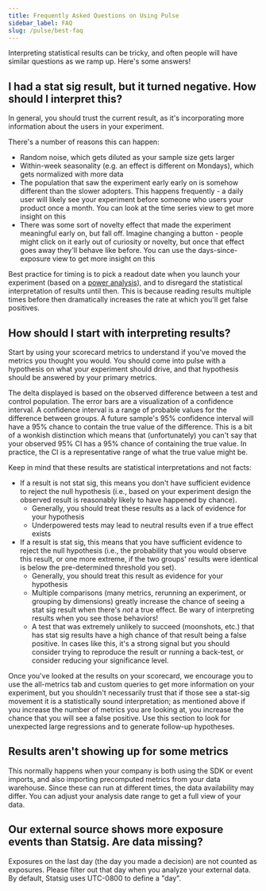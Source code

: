 ```yaml
---
title: Frequently Asked Questions on Using Pulse
sidebar_label: FAQ
slug: /pulse/best-faq
---
```


Interpreting statistical results can be tricky, and often people will have similar questions as we ramp up. Here's some answers!

## I had a stat sig result, but it turned negative. How should I interpret this?

In general, you should trust the current result, as it's incorporating more information about the users in your experiment.

There's a number of reasons this can happen:

- Random noise, which gets diluted as your sample size gets larger
- Within-week seasonality (e.g. an effect is different on Mondays), which gets normalized with more data
- The population that saw the experiment early early on is somehow different than the slower adopters. This happens frequently - a daily user will likely see your experiment before someone who users your product once a month. You can look at the time series view to get more insight on this
- There was some sort of novelty effect that made the experiment meaningful early on, but fall off. Imagine changing a button - people might click on it early out of curiosity or novelty, but once that effect goes away they'll behave like before. You can use the days-since-exposure view to get more insight on this

Best practice for timing is to pick a readout date when you launch your experiment (based on a [power analysis](/experiments-plus/power-analysis)), and to disregard the statistical interpretation of results until then. This is because reading results multiple times before then dramatically increases the rate at which you'll get false positives.

## How should I start with interpreting results?

Start by using your scorecard metrics to understand if you've moved the metrics you thought you would. You should come into pulse with a hypothesis on what your experiment should drive, and that hypothesis should be answered by your primary metrics.

The delta displayed is based on the observed difference between a test and control population. The error bars are a visualization of a confidence interval. A confidence interval is a range of probable values for the difference between groups. A future sample's 95% confidence interval will have a 95% chance to contain the true value of the difference. This is a bit of a wonkish distinction which means that (unfortunately) you can't say that your observed 95% CI has a 95% chance of containing the true value. In practice, the CI is a representative range of what the true value might be.

Keep in mind that these results are statistical interpretations and not facts:

- If a result is not stat sig, this means you don't have sufficient evidence to reject the null hypothesis (i.e., based on your experiment design the observed result is reasonably likely to have happened by chance).
  - Generally, you should treat these results as a lack of evidence for your hypothesis
  - Underpowered tests may lead to neutral results even if a true effect exists
- If a result is stat sig, this means that you have sufficient evidence to reject the null hypothesis (i.e., the probability that you would observe this result, or one more extreme, if the two groups' results were identical is below the pre-determined threshold you set).
  - Generally, you should treat this result as evidence for your hypothesis
  - Multiple comparisons (many metrics, rerunning an experiment, or grouping by dimensions) greatly increase the chance of seeing a stat sig result when there's _not_ a true effect. Be wary of interpreting results when you see those behaviors!
  - A test that was extremely unlikely to succeed (moonshots, etc.) that has stat sig results have a high chance of that result being a false positive. In cases like this, it's a strong signal but you should consider trying to reproduce the result or running a back-test, or consider reducing your significance level.

Once you've looked at the results on your scorecard, we encourage you to use the all-metrics tab and custom queries to get more information on your experiment, but you shouldn't necessarily trust that if those see a stat-sig movement it is a statistically sound interpretation; as mentioned above if you increase the number of metrics you are looking at, you increase the chance that you will see a false positive. Use this section to look for unexpected large regressions and to generate follow-up hypotheses.

## Results aren't showing up for some metrics

This normally happens when your company is both using the SDK or event imports, and also importing precomputed metrics from your data warehouse. Since these can run at different times, the data availability may differ. You can adjust your analysis date range to get a full view of your data.

## Our external source shows more exposure events than Statsig. Are data missing?

Exposures on the last day (the day you made a decision) are not counted as exposures. Please filter out that day when you analyze your external data. By default, Statsig uses UTC-0800 to define a "day".
